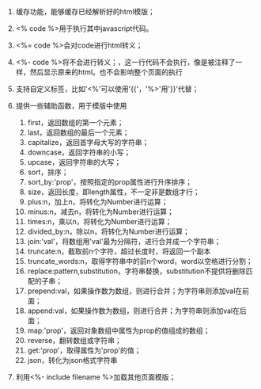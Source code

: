 
1. 缓存功能，能够缓存已经解析好的html模版；

2. <% code %>用于执行其中javascript代码。

3. <%= code %>会对code进行html转义； 

4. <%- code %>将不会进行转义；，这一行代码不会执行，像是被注释了一样，然后显示原来的html。也不会影响整个页面的执行

5. 支持自定义标签，比如'<%'可以使用'{{'，'%>'用'}}'代替； 

6. 提供一些辅助函数，用于模版中使用 
     1. first，返回数组的第一个元素； 
     2. last，返回数组的最后一个元素； 
     3. capitalize，返回首字母大写的字符串； 
     4. downcase，返回字符串的小写； 
     5. upcase，返回字符串的大写； 
     6. sort，排序； 
     7. sort_by:'prop'，按照指定的prop属性进行升序排序； 
     8. size，返回长度，即length属性，不一定非是数组才行； 
     9. plus:n，加上n，将转化为Number进行运算； 
     10. minus:n，减去n，将转化为Number进行运算； 
     11. times:n，乘以n，将转化为Number进行运算； 
    12. divided_by:n，除以n，将转化为Number进行运算； 
    13. join:'val'，将数组用'val'最为分隔符，进行合并成一个字符串； 
    14. truncate:n，截取前n个字符，超过长度时，将返回一个副本 
    15. truncate_words:n，取得字符串中的前n个word，word以空格进行分割； 
    16. replace:pattern,substitution，字符串替换，substitution不提供将删除匹配的子串； 
    17. prepend:val，如果操作数为数组，则进行合并；为字符串则添加val在前面； 
    18. append:val，如果操作数为数组，则进行合并；为字符串则添加val在后面； 
    19. map:'prop'，返回对象数组中属性为prop的值组成的数组； 
    20. reverse，翻转数组或字符串； 
    21. get:'prop'，取得属性为'prop'的值； 
    22. json，转化为json格式字符串 

7. 利用<%- include filename %>加载其他页面模版； 